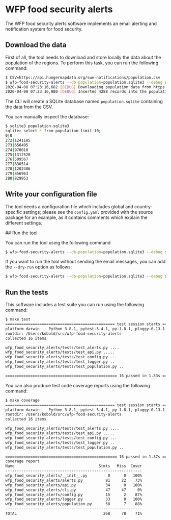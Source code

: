 # WFP food security alerts

The WFP food security alerts software implements an email alerting and notification system for food security.

## Download the data

First of all, the tool needs to download and store locally the data about the population of the regions.
To perform this task, you can run the following command:

```bash
$ CSV=https://api.hungermapdata.org/swe-notifications/population.csv
$ wfp-food-security-alerts --db-population=population.sqlite3 --debug download-population $CSV
2020-04-08 07:23:16,682 [DEBUG] Downloading population data from https://api.hungermapdata.org/swe-notifications/population.csv
2020-04-08 07:23:16,980 [DEBUG] Inserted 4288 records into the population database
```

The CLI will create a SQLite database named `population.sqlite` containing the data from the CSV.

You can manually inspect the database:

```bash
$ sqlite3 population.sqlite3
sqlite> select * from population limit 10;
0|0
272|1241185
273|656495
274|970010
275|1312520
276|509567
277|630514
278|1202486
279|856963
280|829953
```

## Write your configuration file

The tool needs a configuration file which includes global and country-specific settings; please see the `config.yaml` provided with the source package for an example, as it contains comments which explain the different settings.

## Run the tool

You can run the tool using the following command

```bash
$ wfp-food-security-alerts --db-population=population.sqlite3 --debug send_alerts --config=config.yaml
```

If you want to run the tool without sending the email messages, you can add the `--dry-run` option as follows:

```bash
$ wfp-food-security-alerts --db-population=population.sqlite3 --debug send_alerts --config=config.yaml --dry-run
```

## Run the tests

This software includes a test suite you can run using the following command:

```bash
$ make test
================================================ test session starts =================================================
platform darwin -- Python 3.8.1, pytest-5.4.1, py-1.8.1, pluggy-0.13.1
rootdir: /Users/kobold/src/wfp-food-security-alerts
collected 16 items

wfp_food_security_alerts/tests/test_alerts.py ....                                                             [ 25%]
wfp_food_security_alerts/tests/test_api.py .....                                                               [ 56%]
wfp_food_security_alerts/tests/test_config.py ...                                                              [ 75%]
wfp_food_security_alerts/tests/test_logger.py ..                                                               [ 87%]
wfp_food_security_alerts/tests/test_population.py ..                                                           [100%]

================================================= 16 passed in 1.33s =================================================
```

You can also produce test code coverage reports using the following command:

```bash
$ make coverage
================================================ test session starts =================================================
platform darwin -- Python 3.8.1, pytest-5.4.1, py-1.8.1, pluggy-0.13.1
rootdir: /Users/kobold/src/wfp-food-security-alerts
collected 16 items

wfp_food_security_alerts/tests/test_alerts.py ....                                                             [ 25%]
wfp_food_security_alerts/tests/test_api.py .....                                                               [ 56%]
wfp_food_security_alerts/tests/test_config.py ...                                                              [ 75%]
wfp_food_security_alerts/tests/test_logger.py ..                                                               [ 87%]
wfp_food_security_alerts/tests/test_population.py ..                                                           [100%]

================================================= 16 passed in 1.37s =================================================
coverage report
Name                                     Stmts   Miss  Cover
------------------------------------------------------------
wfp_food_security_alerts/__init__.py         0      0   100%
wfp_food_security_alerts/alerts.py          81     22    73%
wfp_food_security_alerts/api.py             34      0   100%
wfp_food_security_alerts/cli.py             47     47     0%
wfp_food_security_alerts/config.py          15      2    87%
wfp_food_security_alerts/logger.py          33      0   100%
wfp_food_security_alerts/population.py      58      7    88%
------------------------------------------------------------
TOTAL                                      268     78    71%
```